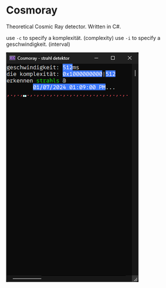 # Cosmoray
Theoretical Cosmic Ray detector. Written in C#.

use `-c` to specify a komplexität. (complexity)
use `-i` to specify a geschwindigkeit. (interval)

![Showcase](showcase.png "Functionality showcase")